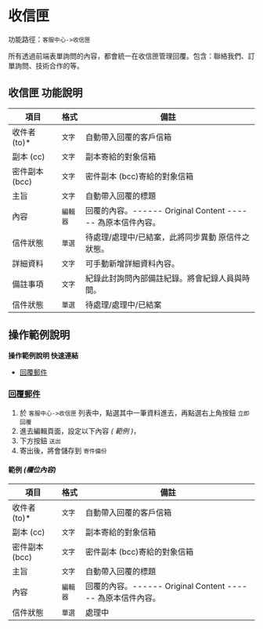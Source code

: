#  收信匣

功能路徑：`客服中心->收信匣`

所有透過前端表單詢問的內容，都會統一在收信匣管理回覆。包含：聯絡我們、訂單詢問、技術合作的等。



##  收信匣 功能說明

| 項目  | 格式 | 備註 |
|---|---|---|
|收件者 (to)*|`文字`|自動帶入回覆的客戶信箱|
|副本 (cc)|`文字`|副本寄給的對象信箱|
|密件副本 (bcc)|`文字`|密件副本 (bcc)寄給的對象信箱|
|主旨|`文字`|自動帶入回覆的標題|
|內容|`編輯器`|回覆的內容。------ Original Content ------ 為原本信件內容。|
|信件狀態|`單選`|待處理/處理中/已結案，此將同步異動 原信件之狀態。|
|詳細資料|`文字`|可手動新增詳細資料內容。|
|備註事項|`文字`|紀錄此封詢問內部備註紀錄。將會紀錄人員與時間。|
|信件狀態|`單選`|待處理/處理中/已結案|





##  操作範例說明

**操作範例說明 快速連結**

* [回覆郵件](/guide/inbox-received#回覆郵件)

### [回覆郵件](/guide/inbox-received#回覆郵件)

1. 於 `客服中心->收信匣` 列表中，點選其中一筆資料進去，再點選右上角按鈕 `立即回覆` 
2. 進去編輯頁面，設定以下內容 _( 範例 )_，
3. 下方按鈕 `送出`
4. 寄出後，將會儲存到 `寄件備份`

#### 範例 _(欄位內容)_

| 項目  | 格式 | 備註 |
|---|---|---|
|收件者 (to)*|`文字`|自動帶入回覆的客戶信箱|
|副本 (cc)|`文字`|副本寄給的對象信箱|
|密件副本 (bcc)|`文字`|密件副本 (bcc)寄給的對象信箱|
|主旨|`文字`|自動帶入回覆的標題|
|內容|`編輯器`|回覆的內容。------ Original Content ------ 為原本信件內容。|
|信件狀態|`單選`|處理中|

